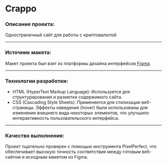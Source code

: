 # Crappo 

### Описание проекта: 
Одностраничный сайт для работы с криптовалютой
***
### Источник макета:
Макет проекта был взят из платформы дизайна интерфейсов [Figma](https://www.figma.com/file/arQETgJy4OYfp2uK3FWoX4/Cryptocurrency-(Copy)?type=design&node-id=1%3A31&mode=design&t=s23P0zoC60yHz2UX-1).
***
### Технологии разработки:
- HTML (HyperText Markup Language): Используется для структурирования и разметки содержимого сайта.
- CSS (Cascading Style Sheets): Применяется для стилизации веб-страницы. Эффекты наведения (hover) были использованы для изменения внешнего вида некоторых элементов, что улучшило интерактивность пользовательского интерфейса.
***
### Качество выполнения:
Проект тщательно проверен с помощью инструмента PixelPerfect, что обеспечивает высокую точность соответствия между готовым веб-сайтом и исходным макетом из Figma.
